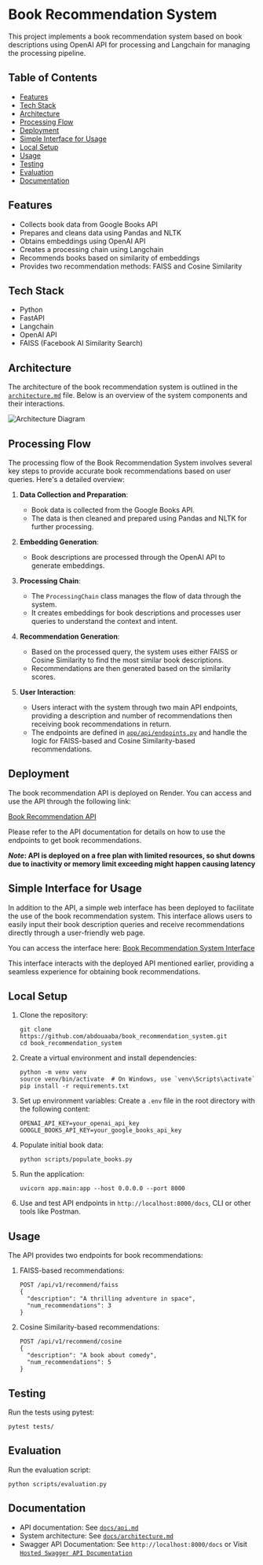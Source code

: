 # Book Recommendation System

This project implements a book recommendation system based on book descriptions using OpenAI API for processing and Langchain for managing the processing pipeline.

## Table of Contents

- [Features](#features)
- [Tech Stack](#tech-stack)
- [Architecture](#architecture)
- [Processing Flow](#processing-flow)
- [Deployment](#deployment)
- [Simple Interface for Usage](#simple-interface-for-usage)
- [Local Setup](#local-setup)
- [Usage](#usage)
- [Testing](#testing)
- [Evaluation](#evaluation)
- [Documentation](#documentation)

## Features

- Collects book data from Google Books API
- Prepares and cleans data using Pandas and NLTK
- Obtains embeddings using OpenAI API
- Creates a processing chain using Langchain
- Recommends books based on similarity of embeddings
- Provides two recommendation methods: FAISS and Cosine Similarity


## Tech Stack

- Python
- FastAPI
- Langchain
- OpenAI API
- FAISS (Facebook AI Similarity Search)

## Architecture

The architecture of the book recommendation system is outlined in the [`architecture.md`](docs/architecture.md) file. Below is an overview of the system components and their interactions.

![Architecture Diagram](architecture.png)

## Processing Flow

The processing flow of the Book Recommendation System involves several key steps to provide accurate book recommendations based on user queries. Here's a detailed overview:

1. **Data Collection and Preparation**:
   - Book data is collected from the Google Books API.
   - The data is then cleaned and prepared using Pandas and NLTK for further processing.

2. **Embedding Generation**:
   - Book descriptions are processed through the OpenAI API to generate embeddings.

3. **Processing Chain**:
   - The `ProcessingChain` class manages the flow of data through the system.
   - It creates embeddings for book descriptions and processes user queries to understand the context and intent.

4. **Recommendation Generation**:
   - Based on the processed query, the system uses either FAISS or Cosine Similarity to find the most similar book descriptions.
   - Recommendations are then generated based on the similarity scores.

5. **User Interaction**:
   - Users interact with the system through two main API endpoints, providing a description and number of recommendations then receiving book recommendations in return.
   - The endpoints are defined in [`app/api/endpoints.py`](app/api/endpoints.py) and handle the logic for FAISS-based and Cosine Similarity-based recommendations.

## Deployment

The book recommendation API is deployed on Render. You can access and use the API through the following link:

[Book Recommendation API](https://book-recommendation-system-opy8.onrender.com)

Please refer to the API documentation for details on how to use the endpoints to get book recommendations.

   **_Note_: API is deployed on a free plan with limited resources, so shut downs due to inactivity or memory limit exceeding might happen causing latency**

## Simple Interface for Usage

In addition to the API, a simple web interface has been deployed to facilitate the use of the book recommendation system. This interface allows users to easily input their book description queries and receive recommendations directly through a user-friendly web page.

You can access the interface here: [Book Recommendation System Interface](https://book-recommendation-system-sigma.vercel.app/)

This interface interacts with the deployed API mentioned earlier, providing a seamless experience for obtaining book recommendations.

## Local Setup

1. Clone the repository:
   ```
   git clone https://github.com/abdouaaba/book_recommendation_system.git
   cd book_recommendation_system
   ```

2. Create a virtual environment and install dependencies:
   ```
   python -m venv venv
   source venv/bin/activate  # On Windows, use `venv\Scripts\activate`
   pip install -r requirements.txt
   ```

3. Set up environment variables:
   Create a `.env` file in the root directory with the following content:
   ```
   OPENAI_API_KEY=your_openai_api_key
   GOOGLE_BOOKS_API_KEY=your_google_books_api_key
   ```

4. Populate initial book data:
   ```
   python scripts/populate_books.py
   ```

5. Run the application:
   ```
   uvicorn app.main:app --host 0.0.0.0 --port 8000
   ```

6. Use and test API endpoints in `http://localhost:8000/docs`, CLI or other tools like Postman.

## Usage

The API provides two endpoints for book recommendations:

1. FAISS-based recommendations:
   ```
   POST /api/v1/recommend/faiss
   {
     "description": "A thrilling adventure in space",
     "num_recommendations": 3
   }
   ```

2. Cosine Similarity-based recommendations:
   ```
   POST /api/v1/recommend/cosine
   {
     "description": "A book about comedy",
     "num_recommendations": 5
   }
   ```

## Testing

Run the tests using pytest:
```
pytest tests/
```

## Evaluation

Run the evaluation script:
```
python scripts/evaluation.py
```

## Documentation

- API documentation: See [`docs/api.md`](docs/api.md)
- System architecture: See [`docs/architecture.md`](docs/architecture.md)
- Swagger API Documentation: See `http://localhost:8000/docs` or Visit [`Hosted Swagger API Documentation`](https://book-recommendation-system-opy8.onrender.com/docs)

